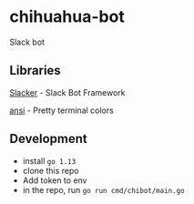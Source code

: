 # chihuahua-bot

Slack bot

## Libraries

[Slacker](https://github.com/shomali11/slacker) - Slack Bot Framework

[ansi](https://github.com/mgutz/ansi) - Pretty terminal colors

## Development

- install `go 1.13`
- clone this repo
- Add token to env
- in the repo, run `go run cmd/chibot/main.go`
